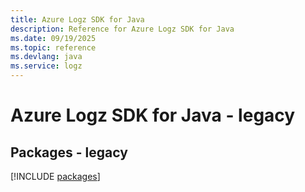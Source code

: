 ```yaml
---
title: Azure Logz SDK for Java
description: Reference for Azure Logz SDK for Java
ms.date: 09/19/2025
ms.topic: reference
ms.devlang: java
ms.service: logz
---
```

# Azure Logz SDK for Java - legacy
## Packages - legacy
[!INCLUDE [packages](logz-index.md)]